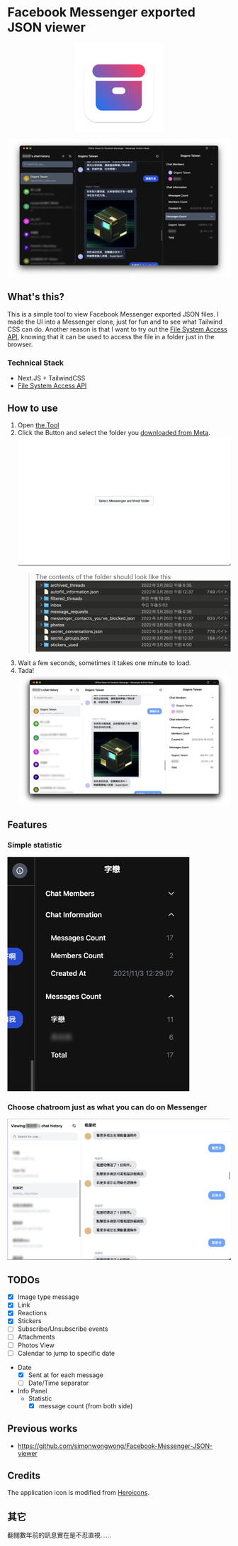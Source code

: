 # Facebook Messenger exported JSON viewer

<p align="center">
  <img src="./public/ios/180.png" alt="Messenger Viewer" width="200" height="200">
</p>

![messenger-viewer](./docs/images/messenger-viewer.png)

## What's this?

This is a simple tool to view Facebook Messenger exported JSON files. I made the UI into a Messenger clone, just for fun and to see what Tailwind CSS can do. Another reason is that I want to try out the [File System Access API](https://developer.mozilla.org/en-US/docs/Web/API/File_System_Access_API), knowing that it can be used to access the file in a folder just in the browser.

### Technical Stack

- Next.JS + TailwindCSS
- [File System Access API](https://developer.mozilla.org/en-US/docs/Web/API/File_System_Access_API)

## How to use

1. Open [the Tool](https://messenger-json-viewer.vercel.app/)
2. Click the Button and select the folder you [downloaded from Meta](https://www.remote.tools/remote-work/download-facebook-messenger-conversation).
   ![start-screen](./docs/images/start.png)
   > The contents of the folder should look like this
   > ![folder](./docs/images/folder.png)
3. Wait a few seconds, sometimes it takes one minute to load.
4. Tada!
   ![offline-viewer](./docs/images/messenger-viewer-white.png)

## Features

### Simple statistic

![statistic](./docs/images/statistic.png)

### Choose chatroom just as what you can do on Messenger

![offline-viewer](./docs/images/offline-viewer.png)

## TODOs

- [x] Image type message
- [x] Link
- [x] Reactions
- [x] Stickers
- [ ] Subscribe/Unsubscribe events
- [ ] Attachments
- [ ] Photos View
- [ ] Calendar to jump to specific date
- Date
  - [x] Sent at for each message
  - [ ] Date/Time separator
- Info Panel
  - Statistic
    - [x] message count (from both side)
  
## Previous works

- <https://github.com/simonwongwong/Facebook-Messenger-JSON-viewer>

## Credits

The application icon is modified from <a href="https://heroicons.com/">Heroicons</a>.

## 其它

翻閱數年前的訊息實在是不忍直視......
